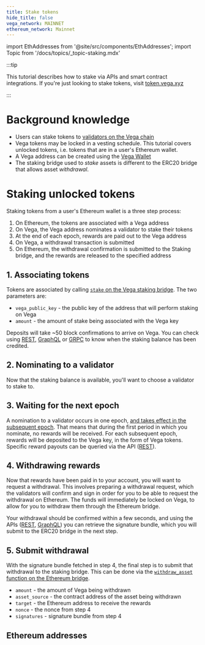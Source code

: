 ```yaml
---
title: Stake tokens
hide_title: false
vega_network: MAINNET
ethereum_network: Mainnet
---
```


import EthAddresses from '@site/src/components/EthAddresses';
import Topic from '/docs/topics/\_topic-staking.mdx'

<Topic />

:::tip

This tutorial describes how to stake via APIs and smart contract integrations. If you're just looking to stake tokens, visit [token.vega.xyz](https://token.vega.xyz)

:::

# Background knowledge

- Users can stake tokens to [validators on the Vega chain](../concepts/vega-chain#delegated-proof-of-stake)
- Vega tokens may be locked in a vesting schedule. This tutorial covers unlocked tokens, i.e. tokens that are in a user's Ethereum wallet.
- A Vega address can be created using the [Vega Wallet](../tools/vega-wallet/)
- The staking bridge used to _stake_ assets is different to the ERC20 bridge that allows asset _withdrawal_.

# Staking unlocked tokens

Staking tokens from a user's Ethereum wallet is a three step process:

1. On Ethereum, the tokens are associated with a Vega address
2. On Vega, the Vega address nominates a validator to stake their tokens
3. At the end of each epoch, rewards are paid out to the Vega address
4. On Vega, a withdrawal transaction is submitted
5. On Ethereum, the withdrawal confirmation is submitted to the Staking bridge, and the rewards are released to the specified address

## 1. Associating tokens

Tokens are associated by calling [`stake` on the Vega staking bridge](../api/bridge/contracts/Vega_Staking_Bridge#stake). The two parameters are:

- `vega_public_key` - the public key of the address that will perform staking on Vega
- `amount` - the amount of stake being associated with the Vega key

Deposits will take ~50 block confirmations to arrive on Vega. You can check using [REST](../api/rest/data-v1/trading-data-service-party-stake), [GraphQL](../graphql/objects/party#operation/TradingDataService_ERC20WithdrawalApproval) or [GRPC](../grpc/vega/vega.proto#vegaproto) to know when the staking balance has been credited.

## 2. Nominating to a validator

Now that the staking balance is available, you'll want to choose a validator to stake to.

## 3. Waiting for the next epoch

A nomination to a validator occurs in one epoch, [and takes effect in the subsequent epoch](../concepts/vega-chain#operation/ERC20WithdrawalApproval). That means that during the first period in which you nominate, no rewards will be received. For each subsequent epoch, rewards will be deposited to the Vega key, in the form of Vega tokens. Specific reward payouts can be queried via the API ([REST](../api/rest/data-v1/trading-data-service-get-rewards)).

## 4. Withdrawing rewards

Now that rewards have been paid in to your account, you will want to request a withdrawal. This involves preparing a withdrawal request, which the validators will confirm and sign in order for you to be able to request the withdrawal on Ethereum. The funds will immediately be locked on Vega, to allow for you to withdraw them through the Ethereum bridge.

Your withdrawal should be confirmed within a few seconds, and using the APIs ([REST](../api/rest/data-v1/trading-data-service-withdrawals), [GraphQL](../graphql/objects/party#withdrawals-withdrawal)) you can retrieve the signature bundle, which you will submit to the ERC20 bridge in the next step.

## 5. Submit withdrawal

With the signature bundle fetched in step 4, the final step is to submit that withdrawal to the staking bridge. This can be done via the [`withdraw_asset` function on the Ethereum bridge](../api/bridge/interfaces/IERC20_Bridge_Logic#withdraw_asset).

- `amount` - the amount of Vega being withdrawn
- `asset_source` - the contract address of the asset being withdrawn
- `target` - the Ethereum address to receive the rewards
- `nonce` - the nonce from step 4
- `signatures` - signature bundle from step 4

## Ethereum addresses

<EthAddresses frontMatter={frontMatter} />
